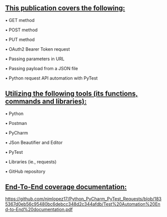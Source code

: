 ## <ins>This publication covers the following:<ins>

• GET method 

• POST method 

• PUT method 

• OAuth2 Bearer Token request 

• Passing parameters in URL 

• Passing payload from a JSON file

• Python request API automation with PyTest


## <ins>Utilizing the following tools (its functions, commands and libraries):<ins>

• Python 

• Postman  

• PyCharm  

• JSon Beautifier and Editor

• PyTest

• Libraries (ie., requests)

• GitHub repository


## <ins>End-To-End coverage documentation:<ins>

https://github.com/njmlopez17/Python_PyCharm_PyTest_Requests/blob/1835367d0eb56c95480bc6debcc348d2c344afdb/Test%20Automation%20End-to-End%20documentation.pdf

